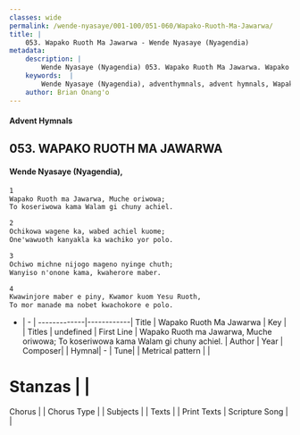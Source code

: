 ```yaml
---
classes: wide
permalink: /wende-nyasaye/001-100/051-060/Wapako-Ruoth-Ma-Jawarwa/
title: |
    053. Wapako Ruoth Ma Jawarwa - Wende Nyasaye (Nyagendia)
metadata:
    description: |
        Wende Nyasaye (Nyagendia) 053. Wapako Ruoth Ma Jawarwa. Wapako Ruoth ma Jawarwa, Muche oriwowa; To koseriwowa kama Walam gi chuny achiel.  
    keywords:  |
        Wende Nyasaye (Nyagendia), adventhymnals, advent hymnals, Wapako Ruoth Ma Jawarwa, Wapako Ruoth ma Jawarwa, Muche oriwowa; To koseriwowa kama Walam gi chuny achiel.. 
    author: Brian Onang'o
---
```


#### Advent Hymnals
## 053. WAPAKO RUOTH MA JAWARWA
####  Wende Nyasaye (Nyagendia),

```txt
1
Wapako Ruoth ma Jawarwa, Muche oriwowa;
To koseriwowa kama Walam gi chuny achiel.

2
Ochikowa wagene ka, wabed achiel kuome;
One'wawuoth kanyakla ka wachiko yor polo.

3
Ochiwo michne nijogo mageno nyinge chuth;
Wanyiso n'onone kama, kwaherore maber.

4
Kwawinjore maber e piny, Kwamor kuom Yesu Ruoth,
To mor manade ma nobet kwachokore e polo.


```

- |   -  |
-------------|------------|
Title | Wapako Ruoth Ma Jawarwa |
Key |  |
Titles | undefined |
First Line | Wapako Ruoth ma Jawarwa, Muche oriwowa; To koseriwowa kama Walam gi chuny achiel. |
Author | 
Year | 
Composer| |
Hymnal|  - |
Tune|  |
Metrical pattern | |
# Stanzas |  |
Chorus |  |
Chorus Type |  |
Subjects | |
Texts |  |
Print Texts | 
Scripture Song |  |
    
